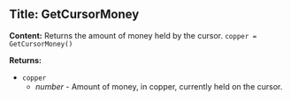 ## Title: GetCursorMoney

**Content:**
Returns the amount of money held by the cursor.
`copper = GetCursorMoney()`

**Returns:**
- `copper`
  - *number* - Amount of money, in copper, currently held on the cursor.
